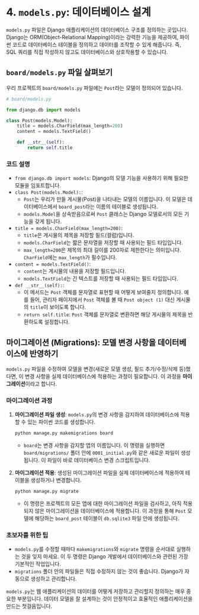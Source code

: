 # 4. `models.py`: 데이터베이스 설계

`models.py` 파일은 Django 애플리케이션의 데이터베이스 구조를 정의하는 곳입니다. Django는 ORM(Object-Relational Mapping)이라는 강력한 기능을 제공하여, 파이썬 코드로 데이터베이스 테이블을 정의하고 데이터를 조작할 수 있게 해줍니다. 즉, SQL 쿼리를 직접 작성하지 않고도 데이터베이스와 상호작용할 수 있습니다.

## `board/models.py` 파일 살펴보기

우리 프로젝트의 `board/models.py` 파일에는 `Post`라는 모델이 정의되어 있습니다.

```python
# board/models.py

from django.db import models

class Post(models.Model):
    title = models.CharField(max_length=200)
    content = models.TextField()

    def __str__(self):
        return self.title
```

### 코드 설명

*   `from django.db import models`: Django의 모델 기능을 사용하기 위해 필요한 모듈을 임포트합니다.
*   `class Post(models.Model):`:
    *   `Post`는 우리가 만들 게시물(Post)을 나타내는 모델의 이름입니다. 이 모델은 데이터베이스에서 `board_post`라는 이름의 테이블로 생성됩니다.
    *   `models.Model`을 상속받음으로써 `Post` 클래스는 Django 모델로서의 모든 기능을 갖게 됩니다.
*   `title = models.CharField(max_length=200)`:
    *   `title`은 게시물의 제목을 저장할 필드(컬럼)입니다.
    *   `models.CharField`는 짧은 문자열을 저장할 때 사용되는 필드 타입입니다.
    *   `max_length=200`은 제목의 최대 길이를 200자로 제한한다는 의미입니다. `CharField`에는 `max_length`가 필수입니다.
*   `content = models.TextField()`:
    *   `content`는 게시물의 내용을 저장할 필드입니다.
    *   `models.TextField`는 긴 텍스트를 저장할 때 사용되는 필드 타입입니다.
*   `def __str__(self):`:
    *   이 메서드는 `Post` 객체를 문자열로 표현할 때 어떻게 보여줄지 정의합니다. 예를 들어, 관리자 페이지에서 `Post` 객체를 볼 때 `Post object (1)` 대신 게시물의 `title`이 보이도록 합니다.
    *   `return self.title`: `Post` 객체를 문자열로 변환하면 해당 게시물의 제목을 반환하도록 설정합니다.

## 마이그레이션 (Migrations): 모델 변경 사항을 데이터베이스에 반영하기

`models.py` 파일을 수정하여 모델을 변경(새로운 모델 생성, 필드 추가/수정/삭제 등)했다면, 이 변경 사항을 실제 데이터베이스에 적용하는 과정이 필요합니다. 이 과정을 **마이그레이션**이라고 합니다.

### 마이그레이션 과정

1.  **마이그레이션 파일 생성**: `models.py`의 변경 사항을 감지하여 데이터베이스에 적용할 수 있는 파이썬 코드를 생성합니다.
    ```bash
    python manage.py makemigrations board
    ```
    *   `board`는 변경 사항을 감지할 앱의 이름입니다. 이 명령을 실행하면 `board/migrations/` 폴더 안에 `0001_initial.py`와 같은 새로운 파일이 생성됩니다. 이 파일이 바로 데이터베이스 변경 스크립트입니다.

2.  **마이그레이션 적용**: 생성된 마이그레이션 파일을 실제 데이터베이스에 적용하여 테이블을 생성하거나 변경합니다.
    ```bash
    python manage.py migrate
    ```
    *   이 명령은 프로젝트의 모든 앱에 대한 마이그레이션 파일을 검사하고, 아직 적용되지 않은 마이그레이션을 데이터베이스에 적용합니다. 이 과정을 통해 `Post` 모델에 해당하는 `board_post` 테이블이 `db.sqlite3` 파일 안에 생성됩니다.

### 초보자를 위한 팁

*   `models.py`를 수정할 때마다 `makemigrations`와 `migrate` 명령을 순서대로 실행하는 것을 잊지 마세요. 이 두 명령은 Django 개발에서 데이터베이스와 관련된 가장 기본적인 작업입니다.
*   `migrations` 폴더 안의 파일들은 직접 수정하지 않는 것이 좋습니다. Django가 자동으로 생성하고 관리합니다.

`models.py`는 웹 애플리케이션의 데이터를 어떻게 저장하고 관리할지 정의하는 매우 중요한 부분입니다. 데이터 모델을 잘 설계하는 것이 안정적이고 효율적인 애플리케이션을 만드는 첫걸음입니다.
